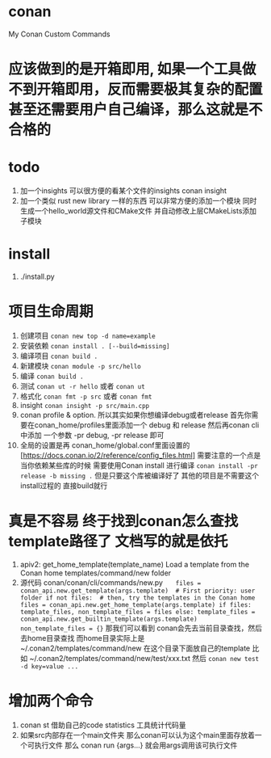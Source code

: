 # conan
My Conan Custom Commands

# 应该做到的是开箱即用, 如果一个工具做不到开箱即用，反而需要极其复杂的配置甚至还需要用户自己编译，那么这就是不合格的

# todo
1. 加一个insights 可以很方便的看某个文件的insights conan insight <source files...>
2. 加一个类似 rust new library 一样的东西 可以非常方便的添加一个模块 同时生成一个hello_world源文件和CMake文件 并自动修改上层CMakeLists添加子模块 

# install
1. ./install.py

# 项目生命周期
1. 创建项目 `conan new top -d name=example `
2. 安装依赖 `conan install . [--build=missing]`
3. 编译项目 `conan build .`
5. 新建模块 `conan module -p src/hello`
6. 编译 `conan build .`
7. 测试 `conan ut -r hello` 或者 `conan ut`
8. 格式化 `conan fmt -p src` 或者 `conan fmt`
9. insight `conan insight -p src/main.cpp`
10. conan profile & option. 所以其实如果你想编译debug或者release 
首先你需要在conan_home/profiles里面添加一个 debug 和 release 然后再conan cli中添加
一个参数 -pr debug, -pr release 即可
11. 全局的设置是再 conan_home/global.conf里面设置的 [https://docs.conan.io/2/reference/config_files.html]
需要注意的一个点是 当你依赖某些库的时候 需要使用Conan install 进行编译
`conan install -pr release -b missing .`
但是只要这个库被编译好了 其他的项目是不需要这个install过程的 直接build就行

# 真是不容易 终于找到conan怎么查找template路径了 文档写的就是依托
1. apiv2: get_home_template(template_name)
Load a template from the Conan home templates/command/new folder
2. 源代码 conan/conan/cli/commands/new.py 
`    files = conan_api.new.get_template(args.template)  # First priority: user folder
    if not files:  # then, try the templates in the Conan home
        files = conan_api.new.get_home_template(args.template)
    if files:
        template_files, non_template_files = files
    else:
        template_files = conan_api.new.get_builtin_template(args.template)
        non_template_files = {}
        `
那我们可以看到 conan会先去当前目录查找，然后去home目录查找 而home目录实际上是 ~/.conan2/templates/command/new
在这个目录下面放自己的template 比如
~/.conan2/templates/command/new/test/xxx.txt
然后 `conan new test -d key=value ...`

# 增加两个命令
1. conan st <path> 借助自己的code statistics 工具统计代码量
2. 如果src内部存在一个main文件夹 那么conan可以认为这个main里面存放着一个可执行文件 那么 conan run {args...} 就会用args调用该可执行文件
